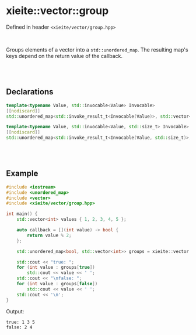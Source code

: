 # xieite::vector::group
Defined in header `<xieite/vector/group.hpp>`

<br/>

Groups elements of a vector into a `std::unordered_map`. The resulting map's keys depend on the return value of the callback.

<br/><br/>

## Declarations
```cpp
template<typename Value, std::invocable<Value> Invocable>
[[nodiscard]]
std::unordered_map<std::invoke_result_t<Invocable(Value)>, std::vector<Value>> group(const std::vector<Value>& values, Invocable&& callback) noexcept;
```
```cpp
template<typename Value, std::invocable<Value, std::size_t> Invocable>
[[nodiscard]]
std::unordered_map<std::invoke_result_t<Invocable(Value, std::size_t)>, std::vector<Value>> group(const std::vector<Value>& values, Invocable&& callback) noexcept;
```

<br/><br/>

## Example
```cpp
#include <iostream>
#include <unordered_map>
#include <vector>
#include <xieite/vector/group.hpp>

int main() {
	std::vector<int> values { 1, 2, 3, 4, 5 };

	auto callback = [](int value) -> bool {
		return value % 2;
	};

	std::unordered_map<bool, std::vector<int>> groups = xieite::vector::group(values, callback);

	std::cout << "true: ";
	for (int value : groups[true])
		std::cout << value << ' ';
	std::cout << "\nfalse: ";
	for (int value : groups[false])
		std::cout << value << ' ';
	std::cout << '\n';
}
```
Output:
```
true: 1 3 5
false: 2 4
```
